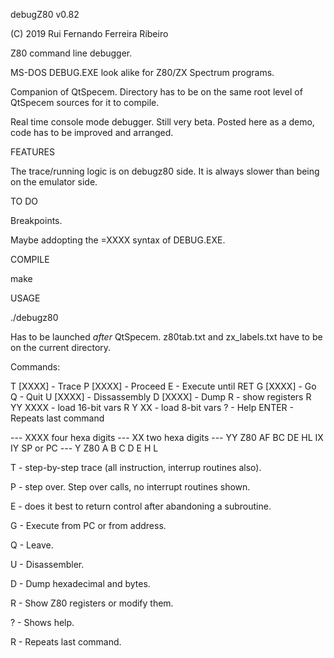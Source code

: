 
debugZ80 v0.82

(C) 2019 Rui Fernando Ferreira Ribeiro

Z80 command line debugger.

MS-DOS DEBUG.EXE look alike for Z80/ZX Spectrum programs.

Companion of QtSpecem. Directory has to be on the same root level of QtSpecem sources for it to compile.

Real time console mode debugger. Still very beta. Posted here as a demo, code has to be improved and arranged.


FEATURES

The trace/running logic is on debugz80 side. It is always slower than being on the emulator side.

TO DO

Breakpoints.

Maybe addopting the =XXXX syntax of DEBUG.EXE.

COMPILE

make

USAGE

./debugz80

Has to be launched *after* QtSpecem. z80tab.txt	and zx_labels.txt have to be on the current directory.

Commands:
   
 T [XXXX]  - Trace
 P [XXXX]  - Proceed
 E         - Execute until RET
 G [XXXX]  - Go
 Q         - Quit
 U [XXXX]  - Dissassembly
 D [XXXX]  - Dump
 R         - show registers
 R YY XXXX - load 16-bit vars
 R Y XX    - load 8-bit vars
 ?         - Help
 ENTER     - Repeats last command

 --- XXXX four hexa digits
 --- XX   two  hexa digits
 --- YY   Z80 AF BC DE HL IX IY SP or PC
 --- Y    Z80 A B C D E H L

T - step-by-step trace (all instruction, interrup routines also).

P - step over. Step over calls, no interrupt routines shown.

E - does it best to return control after abandoning a subroutine.

G - Execute from PC or from address.

Q - Leave.

U - Disassembler.

D - Dump hexadecimal and bytes.

R - Show Z80 registers or modify them.

? - Shows help.

R - Repeats last command.

